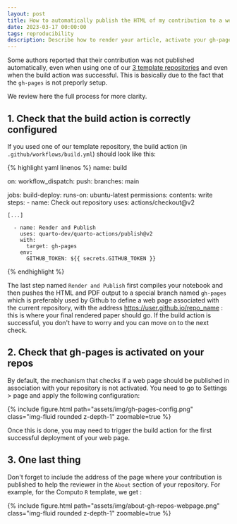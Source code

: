 ```yaml
---
layout: post
title: How to automatically publish the HTML of my contribution to a website?
date: 2023-03-17 00:00:00
tags: reproducibility
description: Describe how to render your article, activate your gh-page and publish your contribution online
---
```



Some authors reported that their contribution was not published automatically, even when using one of our [3 template repositories](/repos) and even when the build action was successful. This is basically due to the fact that the `gh-pages` is not preporly setup.

We review here the full process for more clarity.

## 1. Check that the build action is correctly configured

If you used one of our template repository, the build action (in `.github/workflows/build.yml`) should look like this:

{% highlight yaml linenos %}
name: build

on:
  workflow_dispatch:
  push:
    branches: main

jobs:
  build-deploy:
    runs-on: ubuntu-latest
    permissions:
      contents: write
    steps:
      - name: Check out repository
        uses: actions/checkout@v2

    [...]

      - name: Render and Publish
        uses: quarto-dev/quarto-actions/publish@v2
        with:
          target: gh-pages
        env:
          GITHUB_TOKEN: ${{ secrets.GITHUB_TOKEN }}

{% endhighlight %}

The last step named `Render and Publish` first compiles your notebook and then pushes the HTML and PDF output to a special branch named `gh-pages` which is preferably used by Github to define a web page associated with the current repository, with the address https://user.github.io/repo_name : this is where your final rendered paper should go. If the build action is successful, you don't have to worry and you can move on to the next check.

## 2. Check that gh-pages is activated on your repos

By default, the mechanism that checks if a web page should be published in association with your repository is not activated. You need to go to Settings > page and apply the following configuration:

<div class="row mt-3">
    <div class="col-sm mt-3 mt-md-0">
        {% include figure.html path="assets/img/gh-pages-config.png" class="img-fluid rounded z-depth-1" zoomable=true %}
    </div>
</div>

Once this is done, you may need to trigger the build action for the first successful deployment of your web page.

## 3. One last thing

Don't forget to include the address of the page where your contribution is published to help the reviewer in the `About` section of your repository. For example, for the Computo `R` template, we get :

<div class="row mt-3">
    <div class="col-sm mt-3 mt-md-0">
        {% include figure.html path="assets/img/about-gh-repos-webpage.png" class="img-fluid rounded z-depth-1" zoomable=true %}
    </div>
</div>
